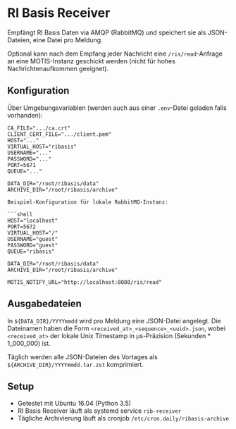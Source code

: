 # RI Basis Receiver

Empfängt RI Basis Daten via AMQP (RabbitMQ) und speichert sie als JSON-Dateien, eine Datei pro Meldung.

Optional kann nach dem Empfang jeder Nachricht eine `/ris/read`-Anfrage an eine MOTIS-Instanz geschickt werden (nicht für hohes Nachrichtenaufkommen geeignet).

## Konfiguration

Über Umgebungsvariablen (werden auch aus einer `.env`-Datei geladen falls vorhanden):

```shell
CA_FILE=".../ca.crt"
CLIENT_CERT_FILE=".../client.pem"
HOST="..."
VIRTUAL_HOST="ribasis"
USERNAME="..."
PASSWORD="..."
PORT=5671
QUEUE="..."

DATA_DIR="/root/ribasis/data"
ARCHIVE_DIR="/root/ribasis/archive"

Beispiel-Konfiguration für lokale RabbitMQ-Instanz:

```shell
HOST="localhost"
PORT=5672
VIRTUAL_HOST="/"
USERNAME="guest"
PASSWORD="guest"
QUEUE="ribasis"

DATA_DIR="/root/ribasis/data"
ARCHIVE_DIR="/root/ribasis/archive"

MOTIS_NOTIFY_URL="http://localhost:8080/ris/read"
```

## Ausgabedateien

In `${DATA_DIR}/YYYYmmdd` wird pro Meldung eine JSON-Datei angelegt. Die Dateinamen haben die Form `<received_at>_<sequence>_<uuid>.json`, wobei `<received_at>` der lokale Unix Timestamp in µs-Präzision (Sekunden * 1_000_000) ist.

Täglich werden alle JSON-Dateien des Vortages als `${ARCHIVE_DIR}/YYYYmmdd.tar.zst` komprimiert.

## Setup

* Getestet mit Ubuntu 16.04 (Python 3.5)
* RI Basis Receiver läuft als systemd service `rib-receiver`
* Tägliche Archivierung läuft als cronjob `/etc/cron.daily/ribasis-archive`
